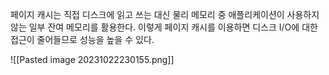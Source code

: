 페이지 캐시는 직접 디스크에 읽고 쓰는 대신 물리 메모리 중 애플리케이션이 사용하지 않는 일부 잔여 메모리를 활용한다. 이렇게 페이지 캐시를 이용하면 디스크 I/O에 대한 접근이 줄어들므로 성능을 높을 수 있다. 

![[Pasted image 20231022230155.png]]
